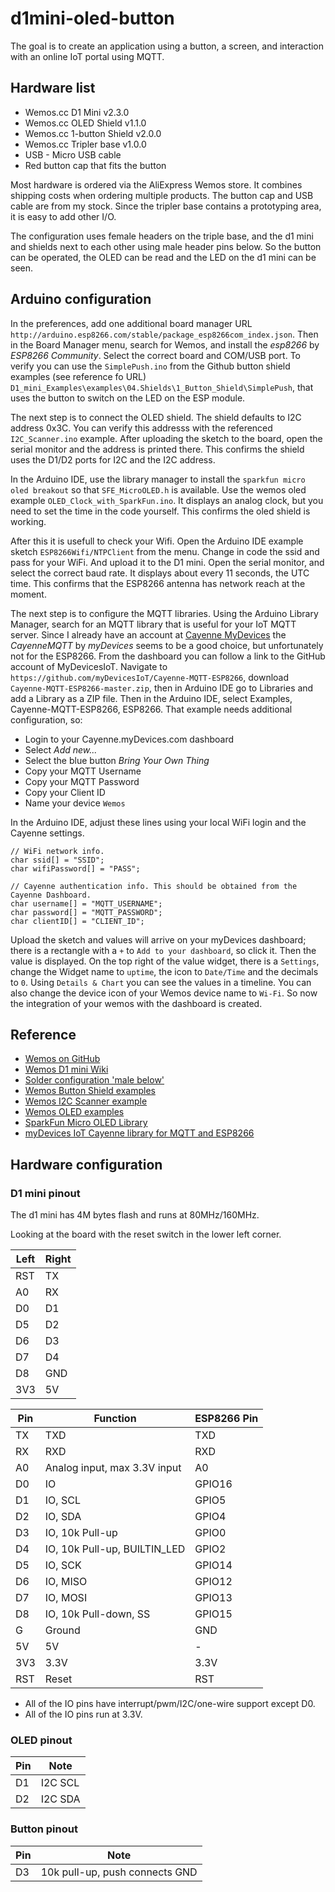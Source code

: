# d1mini-oled-button

The goal is to create an application using a button, a screen, and interaction with an online IoT portal using MQTT.

## Hardware list

 * Wemos.cc D1 Mini v2.3.0
 * Wemos.cc OLED Shield v1.1.0
 * Wemos.cc 1-button Shield v2.0.0
 * Wemos.cc Tripler base v1.0.0
 * USB - Micro USB cable
 * Red button cap that fits the button
 
Most hardware is ordered via the AliExpress Wemos store. It combines shipping costs when ordering multiple products. The button cap and USB cable are from my stock. Since the tripler base contains a prototyping area, it is easy to add other I/O.

The configuration uses female headers on the triple base, and the d1 mini and shields next to each other using male header pins below. So the button can be operated, the OLED can be read and the LED on the d1 mini can be seen. 

## Arduino configuration

In the preferences, add one additional board manager URL `http://arduino.esp8266.com/stable/package_esp8266com_index.json`.
Then in the Board Manager menu, search for Wemos, and install the *esp8266* by *ESP8266 Community*. Select the correct board and COM/USB port.
To verify you can use the `SimplePush.ino` from the Github button shield examples (see reference fo URL) `D1_mini_Examples\examples\04.Shields\1_Button_Shield\SimplePush`, that uses the button to switch on the LED on the ESP module.

The next step is to connect the OLED shield. The shield defaults to I2C address 0x3C. You can verify this addresss with the referenced `I2C_Scanner.ino` example. After uploading the sketch to the board, open the serial monitor and the address is printed there. This confirms the shield uses the D1/D2 ports for I2C and the I2C address.

In the Arduino IDE, use the library manager to install the `sparkfun micro oled breakout` so that `SFE_MicroOLED.h` is available. Use the wemos oled example `OLED_Clock_with_SparkFun.ino`. It displays an analog clock, but you need to set the time in the code yourself. This confirms the oled shield is working.

After this it is usefull to check your Wifi. Open the Arduino IDE example sketch `ESP8266Wifi/NTPClient` from the menu. Change in code the ssid and pass for your WiFi. And upload it to the D1 mini. Open the serial monitor, and select the correct baud rate. It displays about every 11 seconds, the UTC time. This confirms that the ESP8266 antenna has network reach at the moment.

The next step is to configure the MQTT libraries. Using the Arduino Library Manager, search for an MQTT library that is useful for your IoT MQTT server. Since I already have an account at [Cayenne MyDevices](http://cayenne.mydevices.com) the *CayenneMQTT* by *myDevices* seems to be a good choice, but unfortunately not for the ESP8266. From the dashboard you can follow a link to the GitHub account of MyDevicesIoT. Navigate to `https://github.com/myDevicesIoT/Cayenne-MQTT-ESP8266`, download `Cayenne-MQTT-ESP8266-master.zip`, then in Arduino IDE go to Libraries and add a Library as a ZIP file. Then in the Arduino IDE, select Examples, Cayenne-MQTT-ESP8266, ESP8266. That example needs additional configuration, so:

 * Login to your Cayenne.myDevices.com dashboard 
 * Select *Add new...*
 * Select the blue button *Bring Your Own Thing*
 * Copy your MQTT Username
 * Copy your MQTT Password
 * Copy your Client ID
 * Name your device `Wemos`

In the Arduino IDE, adjust these lines using your local WiFi login and the Cayenne settings.
 
    // WiFi network info.
    char ssid[] = "SSID";
    char wifiPassword[] = "PASS";

    // Cayenne authentication info. This should be obtained from the Cayenne Dashboard.
    char username[] = "MQTT_USERNAME";
    char password[] = "MQTT_PASSWORD";
    char clientID[] = "CLIENT_ID";
    
Upload the sketch and values will arrive on your myDevices dashboard; there is a rectangle with a `+` to `Add to your dashboard`, so click it. Then the value is displayed. On the top right of the value widget, there is a `Settings`, change the Widget name to `uptime`, the icon to `Date/Time` and the decimals to `0`. Using `Details & Chart` you can see the values in a timeline. You can also change the device icon of your Wemos device name to `Wi-Fi`. So now the integration of your wemos with the dashboard is created.


	
	

## Reference

 * [Wemos on GitHub](https://github.com/wemos)
 * [Wemos D1 mini Wiki](https://wiki.wemos.cc/products:d1:d1_mini)
 * [Solder configuration 'male below'](https://github.com/wemos/Fritzing-Part-WeMos-D1-Mini)
 * [Wemos Button Shield examples](https://github.com/wemos/D1_mini_Examples/tree/master/examples/04.Shields/1_Button_Shield)
 * [Wemos I2C Scanner example](https://github.com/wemos/D1_mini_Examples/tree/master/examples/02.Special/Wire/I2C_Scanner)
 * [Wemos OLED examples](https://github.com/wemos/D1_mini_Examples/tree/master/examples/04.Shields/OLED_Shield/Use_SparkFun_Library)
 * [SparkFun Micro OLED Library](https://github.com/sparkfun/SparkFun_Micro_OLED_Arduino_Library)
 * [myDevices IoT Cayenne library for MQTT and ESP8266](https://github.com/myDevicesIoT/Cayenne-MQTT-ESP8266)
 
 
## Hardware configuration 

### D1 mini pinout

The d1 mini has 4M bytes flash and runs at 80MHz/160MHz.

Looking at the board with the reset switch in the lower left corner. 

Left  | Right
----- | -----
RST   | TX
A0    | RX
D0    | D1
D5    | D2
D6    | D3
D7    | D4
D8    | GND
3V3   | 5V

Pin | Function | ESP8266 Pin
--- | -------- | -----------
TX  | TXD | TXD
RX | RXD | RXD
A0 | Analog input, max 3.3V input | A0
D0 | IO | GPIO16
D1 | IO, SCL | GPIO5
D2 | IO, SDA | GPIO4
D3 | IO, 10k Pull-up | GPIO0
D4 | IO, 10k Pull-up, BUILTIN_LED | GPIO2
D5 | IO, SCK | GPIO14
D6 | IO, MISO | GPIO12
D7 | IO, MOSI | GPIO13
D8 | IO, 10k Pull-down, SS | GPIO15
G | Ground | GND
5V | 5V | -
3V3 | 3.3V | 3.3V
RST | Reset | RST

 * All of the IO pins have interrupt/pwm/I2C/one-wire support except D0.
 * All of the IO pins run at 3.3V.


### OLED pinout

Pin | Note
--- | -----
D1  | I2C SCL
D2  | I2C SDA

### Button pinout

Pin | Note
--- | -----
D3  | 10k pull-up, push connects GND



